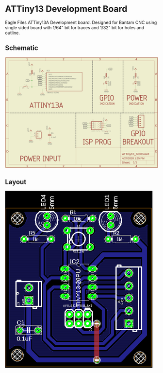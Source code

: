 # ATTiny13 Development Board
Eagle Files ATTiny13A Development board.  Designed for Bantam CNC using single sided board with 1/64" bit for traces and 1/32" bit for holes and outline.

## Schematic
![ATTiny13A Development Board Schematic](ATTiny13A_TestBoard_Schematic.png "ATTiny13A Development Board Schematic")

## Layout
![ATTiny13A Development Board Layout](ATTiny13A_TestBoard_Layout.png "ATTiny13A Development Board Layout")




